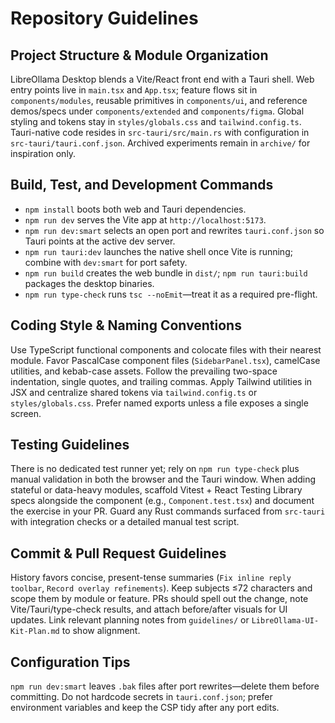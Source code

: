# Repository Guidelines

## Project Structure & Module Organization
LibreOllama Desktop blends a Vite/React front end with a Tauri shell. Web entry points live in `main.tsx` and `App.tsx`; feature flows sit in `components/modules`, reusable primitives in `components/ui`, and reference demos/specs under `components/extended` and `components/figma`. Global styling and tokens stay in `styles/globals.css` and `tailwind.config.ts`. Tauri-native code resides in `src-tauri/src/main.rs` with configuration in `src-tauri/tauri.conf.json`. Archived experiments remain in `archive/` for inspiration only.

## Build, Test, and Development Commands
- `npm install` boots both web and Tauri dependencies.
- `npm run dev` serves the Vite app at `http://localhost:5173`.
- `npm run dev:smart` selects an open port and rewrites `tauri.conf.json` so Tauri points at the active dev server.
- `npm run tauri:dev` launches the native shell once Vite is running; combine with `dev:smart` for port safety.
- `npm run build` creates the web bundle in `dist/`; `npm run tauri:build` packages the desktop binaries.
- `npm run type-check` runs `tsc --noEmit`—treat it as a required pre-flight.

## Coding Style & Naming Conventions
Use TypeScript functional components and colocate files with their nearest module. Favor PascalCase component files (`SidebarPanel.tsx`), camelCase utilities, and kebab-case assets. Follow the prevailing two-space indentation, single quotes, and trailing commas. Apply Tailwind utilities in JSX and centralize shared tokens via `tailwind.config.ts` or `styles/globals.css`. Prefer named exports unless a file exposes a single screen.

## Testing Guidelines
There is no dedicated test runner yet; rely on `npm run type-check` plus manual validation in both the browser and the Tauri window. When adding stateful or data-heavy modules, scaffold Vitest + React Testing Library specs alongside the component (e.g., `Component.test.tsx`) and document the exercise in your PR. Guard any Rust commands surfaced from `src-tauri` with integration checks or a detailed manual test script.

## Commit & Pull Request Guidelines
History favors concise, present-tense summaries (`Fix inline reply toolbar`, `Record overlay refinements`). Keep subjects ≤72 characters and scope them by module or feature. PRs should spell out the change, note Vite/Tauri/type-check results, and attach before/after visuals for UI updates. Link relevant planning notes from `guidelines/` or `LibreOllama-UI-Kit-Plan.md` to show alignment.

## Configuration Tips
`npm run dev:smart` leaves `.bak` files after port rewrites—delete them before committing. Do not hardcode secrets in `tauri.conf.json`; prefer environment variables and keep the CSP tidy after any port edits.
